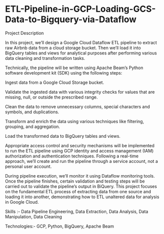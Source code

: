 # ETL-Pipeline-in-GCP-Loading-GCS-Data-to-Bigquery-via-Dataflow
Project Description

In this project, we’ll design a Google Cloud Dataflow ETL pipeline to extract raw Airbnb data from a cloud storage bucket. Then we’ll load it into BigQuery tables and views for analytical purposes after performing various data cleaning and transformation tasks.

Technically, the pipeline will be written using Apache Beam’s Python software development kit (SDK) using the following steps:

Ingest data from a Google Cloud Storage bucket.

Validate the ingested data with various integrity checks for values that are missing, null, or outside the prescribed range.

Clean the data to remove unnecessary columns, special characters and symbols, and duplications.

Transform and enrich the data using various techniques like filtering, grouping, and aggregation.

Load the transformed data to BigQuery tables and views.

Appropriate access control and security mechanisms will be implemented to run the ETL pipeline using GCP identity and access management (IAM) authorization and authentication techniques. Following a real-time approach, we’ll create and run the pipeline through a service account, not a personal user account.

During pipeline execution, we’ll monitor it using Dataflow monitoring tools. Once the pipeline finishes, certain validation and testing steps will be carried out to validate the pipeline’s output in BiQuery. This project focuses on the fundamental ETL process of extracting data from one source and loading it into another, demonstrating how to ETL unaltered data for analysis in Google Cloud.

Skills :- Data Pipeline Engineering,
Data Extraction,
Data Analysis,
Data Manipulation,
Data Cleaning

Technologies:-
GCP,
Python,
BigQuery,
Apache Beam
